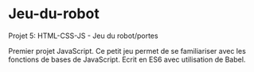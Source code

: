 # Jeu-du-robot
Projet 5: HTML-CSS-JS - Jeu du robot/portes

Premier projet JavaScript.
Ce petit jeu permet de se familiariser avec les fonctions de bases de JavaScript.
Ecrit en ES6 avec utilisation de Babel.
